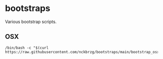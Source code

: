 # bootstraps
Various bootstrap scripts.

## OSX

```
/bin/bash -c "$(curl https://raw.githubusercontent.com/nckbrzg/bootstraps/main/bootstrap_osx.sh)"
```

